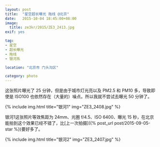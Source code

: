 ```yaml
---
layout: post
title:  "星空超长曝光 拖线 @北京"
date:   2015-10-04 18:45:00+08:00
image:
  title: ze3kr/2015/ZE3_2413.jpg
exif: yes

tag: 
- 星空
- 超长曝光
- 拖线
- 银河系

location: "北京市 门头沟区"

category: photo
---
```


这张照片曝光了 25 分钟，但是由于城市灯光亮以及 PM2.5 和 PM10 多，导致即使是 ISO100 也依然存在（大量的）噪点。所以我就不尝试去曝光 50 分钟了。

{% include img.html title="银河1" img="ZE3_2408.jpg" %}

银河1这张照片等效焦距为 24mm、光圈 f/4.5、ISO 6400、曝光 15 秒，在北京能拍到这个效果已经不错了，比[上一次拍摄]({% post_url post/2015-09-05-star %})要好多了。

{% include img.html title="银河2" img="ZE3_2407.jpg" %}
